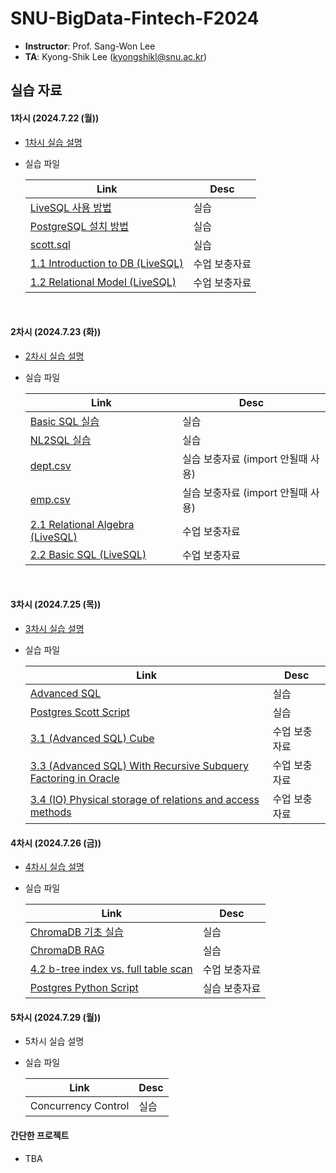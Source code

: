 # SNU-BigData-Fintech-F2024

- **Instructor**: Prof. Sang-Won Lee
- **TA**: Kyong-Shik Lee (kyongshikl@snu.ac.kr)

## 실습 자료

#### 1차시 (2024.7.22 (월))

- [1차시 실습 설명](./1/README.md)

- 실습 파일

  | Link                                                                                  | Desc          |
  | ------------------------------------------------------------------------------------- | ------------- |
  | [LiveSQL 사용 방법](./1/oracle_live_SQL.pdf)                                          | 실습          |
  | [PostgreSQL 설치 방법](./1/postgres_pgadmin_install.pdf)                              | 실습          |
  | [scott.sql](./1/scott.sql)                                                            | 실습          |
  | [1.1 Introduction to DB (LiveSQL)](<./1/1.1%20Introduction%20to%20DB%20(LiveSQL).md>) | 수업 보충자료 |
  | [1.2 Relational Model (LiveSQL)](<./1/1.2%20relational%20model%20(LiveSQL).md>)       | 수업 보충자료 |

<br/>

#### 2차시 (2024.7.23 (화))

- [2차시 실습 설명](./2/README.md)

- 실습 파일

  | Link                                                                | Desc                               |
  | ------------------------------------------------------------------- | ---------------------------------- |
  | [Basic SQL 실습](./2/Basic_SQL.pdf)                                 | 실습                               |
  | [NL2SQL 실습](./2/NL2SQL.pdf)                                       | 실습                               |
  | [dept.csv](./2/dept.csv)                                            | 실습 보충자료 (import 안될때 사용) |
  | [emp.csv](./2/emp.csv)                                              | 실습 보충자료 (import 안될때 사용) |
  | [2.1 Relational Algebra (LiveSQL)](<./2/2.1 relational algebra.md>) | 수업 보충자료                      |
  | [2.2 Basic SQL (LiveSQL)](<./2/2.2 basic sql.md>)                   | 수업 보충자료                      |

<br/>

#### 3차시 (2024.7.25 (목))

- [3차시 실습 설명](./3/README.md)
- 실습 파일

  | Link                                                                                                                                      | Desc          |
  | ----------------------------------------------------------------------------------------------------------------------------------------- | ------------- |
  | [Advanced SQL](./3/Advanced_SQL.pdf)                                                                                                      | 실습          |
  | [Postgres Scott Script](./3/script.md)                                                                                                    | 실습          |
  | [3.1 (Advanced SQL) Cube](<./3/3.1 (Advanced SQL) Cube.md>)                                                                               | 수업 보충자료 |
  | [3.3 (Advanced SQL) With Recursive Subquery Factoring in Oracle](<./3/3.3 (Advanced SQL) With Recursive Subquery Factoring in Oracle.md>) | 수업 보충자료 |
  | [3.4 (IO) Physical storage of relations and access methods](<./3/3.4 (IO) Physical storage of relations and access methods.md>)           | 수업 보충자료 |

#### 4차시 (2024.7.26 (금))

- [4차시 실습 설명](<(./4/README.md)>)
- 실습 파일

  | Link                                                                                  | Desc          |
  | ------------------------------------------------------------------------------------- | ------------- |
  | [ChromaDB 기초 실습](./4/chromadb_getting_started.ipynb)                                | 실습          |
  | [ChromaDB RAG](./4/chromadb_RAG.ipynb)                                                | 실습          |
  | [4.2 b-tree index vs. full table scan](<./4/4.2 b-tree index vs. full table scan.md>) | 수업 보충자료 |
  | [Postgres Python Script](./4/python_pg/0_template.py)                                 | 실습 보충자료 |

#### 5차시 (2024.7.29 (월))

- 5차시 실습 설명
- 실습 파일

  | Link                | Desc |
  | ------------------- | ---- |
  | Concurrency Control | 실습 |

#### 간단한 프로젝트

- TBA
